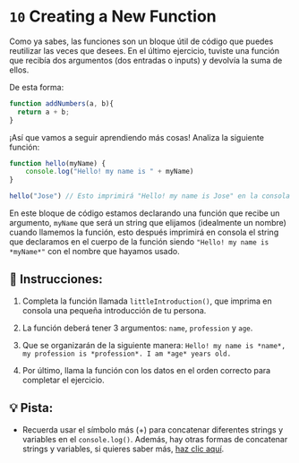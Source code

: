 # `10` Creating a New Function

Como ya sabes, las funciones son un bloque útil de código que puedes reutilizar las veces que desees. En el último ejercicio, tuviste una función que recibía dos argumentos (dos entradas o inputs) y devolvía la suma de ellos. 

De esta forma:

```js
function addNumbers(a, b){
  return a + b;
}
```

¡Así que vamos a seguir aprendiendo más cosas! Analiza la siguiente función:

```js
function hello(myName) {
    console.log("Hello! my name is " + myName)
}

hello("Jose") // Esto imprimirá "Hello! my name is Jose" en la consola
```

En este bloque de código estamos declarando una función que recibe un argumento, `myName` que será un string que elijamos (idealmente un nombre) cuando llamemos la función, esto después imprimirá en consola el string que declaramos en el cuerpo de la función siendo `"Hello! my name is *myName*"` con el nombre que hayamos usado.

## 📝 Instrucciones:

1. Completa la función llamada `littleIntroduction()`, que imprima en consola una pequeña introducción de tu persona.

2. La función deberá tener 3 argumentos: `name`, `profession` y `age`.

3. Que se organizarán de la siguiente manera: `Hello! my name is *name*, my profession is *profession*. I am *age* years old.`

4. Por último, llama la función con los datos en el orden correcto para completar el ejercicio.

## 💡 Pista:

+ Recuerda usar el símbolo más (+) para concatenar diferentes strings y variables en el `console.log()`. Además, hay otras formas de concatenar strings y variables, si quieres saber más, [haz clic aquí](https://stackoverflow.com/questions/16600925/how-can-i-add-a-variable-to-console-log).

